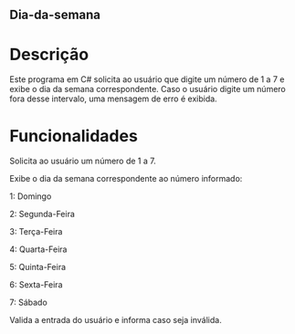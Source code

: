 ## Dia-da-semana
# Descrição

Este programa em C# solicita ao usuário que digite um número de 1 a 7 e exibe o dia da semana correspondente. Caso o usuário digite um número fora desse intervalo, uma mensagem de erro é exibida.

# Funcionalidades

Solicita ao usuário um número de 1 a 7.

Exibe o dia da semana correspondente ao número informado:

1: Domingo

2: Segunda-Feira

3: Terça-Feira

4: Quarta-Feira

5: Quinta-Feira

6: Sexta-Feira

7: Sábado

Valida a entrada do usuário e informa caso seja inválida.
